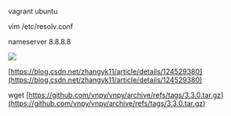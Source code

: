 vagrant ubuntu

vim /etc/resolv.conf

nameserver 8.8.8.8

![](D:/download/youdaonote-pull-master/data/Technology/Linux/Ubuntu/images/WEBRESOURCE6c19215ae40336ded07693005ee25c24截图.png)

[https://blog.csdn.net/zhangyk11/article/details/124529380](https://blog.csdn.net/zhangyk11/article/details/124529380)

wget [https://github.com/vnpy/vnpy/archive/refs/tags/3.3.0.tar.gz](https://github.com/vnpy/vnpy/archive/refs/tags/3.3.0.tar.gz)